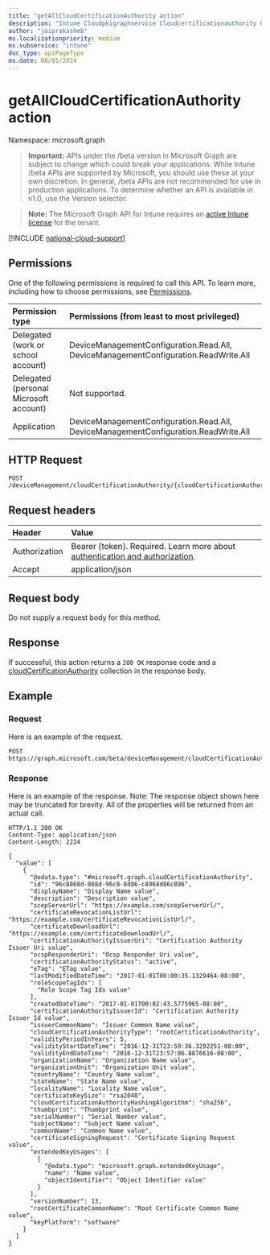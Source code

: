 ```yaml
---
title: "getAllCloudCertificationAuthority action"
description: "Intune Cloudpkigraphservice Cloudcertificationauthority Getallcloudcertificationauthority Api ."
author: "jaiprakashmb"
ms.localizationpriority: medium
ms.subservice: "intune"
doc_type: apiPageType
ms.date: 08/01/2024
---
```


# getAllCloudCertificationAuthority action

Namespace: microsoft.graph

> **Important:** APIs under the /beta version in Microsoft Graph are subject to change which could break your applications. While Intune /beta APIs are supported by Microsoft, you should use these at your own discretion. In general, /beta APIs are not recommended for use in production applications. To determine whether an API is available in v1.0, use the Version selector.

> **Note:** The Microsoft Graph API for Intune requires an [active Intune license](https://go.microsoft.com/fwlink/?linkid=839381) for the tenant.



[!INCLUDE [national-cloud-support](../../includes/all-clouds.md)]

## Permissions
One of the following permissions is required to call this API. To learn more, including how to choose permissions, see [Permissions](/graph/permissions-reference).

|Permission type|Permissions (from least to most privileged)|
|:---|:---|
|Delegated (work or school account)|DeviceManagementConfiguration.Read.All, DeviceManagementConfiguration.ReadWrite.All|
|Delegated (personal Microsoft account)|Not supported.|
|Application|DeviceManagementConfiguration.Read.All, DeviceManagementConfiguration.ReadWrite.All|

## HTTP Request
<!-- {
  "blockType": "ignored"
}
-->
``` http
POST /deviceManagement/cloudCertificationAuthority/{cloudCertificationAuthorityId}/getAllCloudCertificationAuthority
```

## Request headers
|Header|Value|
|:---|:---|
|Authorization|Bearer {token}. Required. Learn more about [authentication and authorization](/graph/auth/auth-concepts).|
|Accept|application/json|

## Request body
Do not supply a request body for this method.

## Response
If successful, this action returns a `200 OK` response code and a [cloudCertificationAuthority](../resources/intune-cloudpkigraphservice-cloudcertificationauthority.md) collection in the response body.

## Example

### Request
Here is an example of the request.
``` http
POST https://graph.microsoft.com/beta/deviceManagement/cloudCertificationAuthority/{cloudCertificationAuthorityId}/getAllCloudCertificationAuthority
```

### Response
Here is an example of the response. Note: The response object shown here may be truncated for brevity. All of the properties will be returned from an actual call.
``` http
HTTP/1.1 200 OK
Content-Type: application/json
Content-Length: 2224

{
  "value": [
    {
      "@odata.type": "#microsoft.graph.cloudCertificationAuthority",
      "id": "96c8868d-868d-96c8-8d86-c8968d86c896",
      "displayName": "Display Name value",
      "description": "Description value",
      "scepServerUrl": "https://example.com/scepServerUrl/",
      "certificateRevocationListUrl": "https://example.com/certificateRevocationListUrl/",
      "certificateDownloadUrl": "https://example.com/certificateDownloadUrl/",
      "certificationAuthorityIssuerUri": "Certification Authority Issuer Uri value",
      "ocspResponderUri": "Ocsp Responder Uri value",
      "certificationAuthorityStatus": "active",
      "eTag": "ETag value",
      "lastModifiedDateTime": "2017-01-01T00:00:35.1329464-08:00",
      "roleScopeTagIds": [
        "Role Scope Tag Ids value"
      ],
      "createdDateTime": "2017-01-01T00:02:43.5775965-08:00",
      "certificationAuthorityIssuerId": "Certification Authority Issuer Id value",
      "issuerCommonName": "Issuer Common Name value",
      "cloudCertificationAuthorityType": "rootCertificationAuthority",
      "validityPeriodInYears": 5,
      "validityStartDateTime": "2016-12-31T23:59:36.3292251-08:00",
      "validityEndDateTime": "2016-12-31T23:57:06.8876616-08:00",
      "organizationName": "Organization Name value",
      "organizationUnit": "Organization Unit value",
      "countryName": "Country Name value",
      "stateName": "State Name value",
      "localityName": "Locality Name value",
      "certificateKeySize": "rsa2048",
      "cloudCertificationAuthorityHashingAlgorithm": "sha256",
      "thumbprint": "Thumbprint value",
      "serialNumber": "Serial Number value",
      "subjectName": "Subject Name value",
      "commonName": "Common Name value",
      "certificateSigningRequest": "Certificate Signing Request value",
      "extendedKeyUsages": [
        {
          "@odata.type": "microsoft.graph.extendedKeyUsage",
          "name": "Name value",
          "objectIdentifier": "Object Identifier value"
        }
      ],
      "versionNumber": 13,
      "rootCertificateCommonName": "Root Certificate Common Name value",
      "keyPlatform": "software"
    }
  ]
}
```